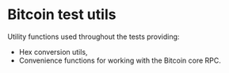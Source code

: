 # Bitcoin test utils

Utility functions used throughout the tests providing:
* Hex conversion utils,
* Convenience functions for working with the Bitcoin core RPC.
